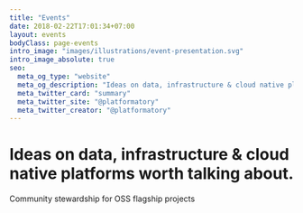 ```yaml
---
title: "Events"
date: 2018-02-22T17:01:34+07:00
layout: events
bodyClass: page-events
intro_image: "images/illustrations/event-presentation.svg"
intro_image_absolute: true
seo:
  meta_og_type: "website"
  meta_og_description: "Ideas on data, infrastructure & cloud native platforms worth talking about. Community stewardship for OSS flagship projects"
  meta_twitter_card: "summary"
  meta_twitter_site: "@platformatory"
  meta_twitter_creator: "@platformatory"
---
```


# Ideas on data, infrastructure & cloud native platforms worth talking about.

Community stewardship for OSS flagship projects
